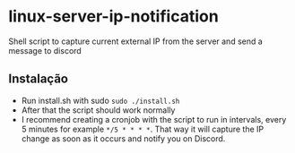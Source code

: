 # linux-server-ip-notification
Shell script to capture current external IP from the server and send a message to discord

## Instalação
- Run install.sh with sudo `sudo ./install.sh`
- After that the script should work normally
- I recommend creating a cronjob with the script to run in intervals, every 5 minutes for example `*/5 * * * *`. That way it will capture the IP change as soon as it occurs and notify you on Discord.